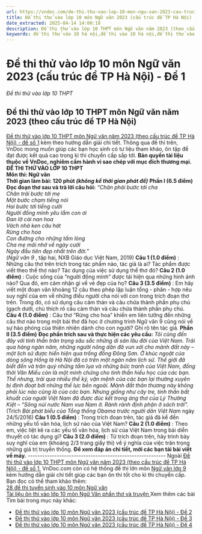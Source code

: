 ```yaml
---
url: https://vndoc.com/de-thi-thu-vao-lop-10-mon-ngu-van-2023-cau-truc-de-tp-ha-noi-de-1-290955
title: Đề thi thử vào lớp 10 môn Ngữ văn 2023 (cấu trúc đề TP Hà Nội) - Đề 1 - Đề thi thử vào lớp 10 THPT - VnDoc.com
date_extracted: 2025-04-14 14:00:18
description: Đề thi thử vào lớp 10 THPT môn Ngữ văn năm 2023 (theo cấu trúc đề TP Hà Nội) - đề số 1 kèm hướng dẫn giải chi tiết giúp học sinh ôn tập để đạt kết quả cao trong kì thi sắp tới.
keywords: đề thi thử vào 10 hà nội,đề thi vào 10 hà nội,đề thi thử vào 10 hà nội môn văn,đề văn thi thử hà nội,đề thi thử hà nội 2023,đề thi thử văn vào 10,đề thi văn vào 10 hà nội,đề thi thử lớp 10 thpt môn văn,đề thi thử nói với con,đề thi nói với con,đề thi vào 10 nói với con
---
```


# Đề thi thử vào lớp 10 môn Ngữ văn 2023 \(cấu trúc đề TP Hà Nội\) - Đề 1
 _Đề thi thử vào lớp 10 THPT_
## Đề thi thử vào lớp 10 THPT môn Ngữ văn năm 2023 \(theo cấu trúc đề TP Hà Nội\)
[Đề thi thử vào lớp 10 THPT môn Ngữ văn năm 2023 \(theo cấu trúc đề TP Hà Nội\) - đề số 1](<https://vndoc.com/de-thi-thu-vao-lop-10-mon-ngu-van-2023-cau-truc-de-tp-ha-noi-de-1-290955>) kèm theo hướng dẫn giải chi tiết. Thông qua đề thi trên, VnDoc mong muốn giúp các bạn học sinh có tư liệu tham khảo, ôn tập để đạt được kết quả cao trong kì thi chuyển cấp sắp tới.
**Bản quyền tài liệu thuộc về VnDoc, nghiêm cấm hành vi sao chép với mục đích thương mại.**
**ĐỀ THI THỬ VÀO LỚP 10 THPT  
Môn thi: Ngữ văn  
Thời gian làm bài: 120 phút _\(không kể thời gian phát đề\)_**
**Phần I \(6.5 điểm\)**
**Đọc đoạn thơ sau và trả lời câu hỏi:**
_“Chân phải bước tới cha_  
 _Chân trái bước tới mẹ_  
 _Một bước chạm tiếng nói_  
 _Hai bước tới tiếng cười_  
 _Người đồng mình yêu lắm con ơi_  
 _Đan lờ cài nan hoa_  
 _Vách nhà ken câu hát_  
 _Rừng cho hoa_  
 _Con đường cho những tấm lòng_  
 _Cha mẹ mãi nhớ về ngày cưới_  
 _Ngày đầu tiên đẹp nhất trên đời.”_  
\(_Ngữ văn 9_ , tập hai, NXB Giáo dục Việt Nam, 2019\)
**Câu 1 \(1.0 điểm\)** : Những câu thơ trên trích trong tác phẩm nào, tác giả là ai? Tác phẩm được viết theo thể thơ nào? Tác dụng của việc sử dụng thể thơ đó?
**Câu 2 \(1.0 điểm\)** : Cuộc sống của “người đồng mình” được tái hiện qua những hình ảnh nào? Qua đó, em cảm nhận gì về vẻ đẹp của họ?
**Câu 3 \(3.5 điểm\)** : Em hãy viết một đoạn văn khoảng 12 câu theo phép lập luận tổng - phân - hợp nêu suy nghĩ của em về những điều người cha nói với con trong trích đoạn thơ trên. Trong đó, có sử dụng câu cảm thán và câu chứa thành phần phụ chú \(gạch dưới, chú thích rõ câu cảm thán và câu chứa thành phần phụ chú.
**Câu 4 \(1.0 điểm\)** : Câu thơ “Rừng cho hoa” khiến em liên tưởng đến những câu thơ nào trong một bài thơ đã học ở chương trình Ngữ văn 9 cũng nói về sự hào phóng của thiên nhiên dành cho con người? Ghi rõ tên tác giả.
**Phần II \(3.5 điểm\)**
**Đọc phần trích sau và thực hiện các yêu cầu:**
_Tôi cũng đến đây với tinh thần trân trọng sâu sắc những di sản lâu đời của Việt Nam. Trải qua hàng ngàn năm, những người nông dân đã vun xới cho mảnh đất này – một lịch sử được hiển hiện qua trống đồng Đông Sơn. Ở khúc ngoặt của dòng sông Hồng là Hà Nội đã có trên một ngàn năm lịch sử. Thế giới đã biết đến và trân quý những tấm lụa và những bức tranh của Việt Nam, đồng thời Văn Miếu còn là một minh chứng cho tinh thần hiếu học của các bạn. Thế nhưng, trải qua nhiều thế kỷ, vận mệnh của các bạn lại thường xuyên bị định đoạt bởi những thế lực bên ngoài. Mảnh đất thân thương này không phải lúc nào cũng là của các bạn. Nhưng giống như cây tre, tinh thần bất khuất của người Việt Nam đã được đúc kết trong áng thơ của Lý Thường Kiệt – “Sông núi nước Nam vua Nam ở. Rành rành định phận ở sách trời”._
\(Trích _Bài phát biểu của Tổng thống Obama trước người dân Việt Nam_ ngày 24/5/2016\)
**Câu 1 \(0.5 điểm\)** : Trong trích đoạn trên, tác giả đã kể đến những yếu tố văn hóa, lịch sử nào của Việt Nam?
**Câu 2 \(1.0 điểm\)** : Theo em, việc liệt kê ra các yếu tố văn hóa, lịch sử của Việt Nam trong bài diễn thuyết có tác dụng gì?
**Câu 3 \(2.0 điểm\)** : Từ trích đoạn trên, hãy trình bày suy nghĩ của em \(khoảng 2/3 trang giấy thi\) về ý nghĩa của việc trân trọng những giá trị truyền thống.
**Để xem đáp án chi tiết, mời các bạn tải bài viết về máy.**
\---------------------------------------------------------
Ngoài [Đề thi thử vào lớp 10 THPT môn Ngữ văn năm 2023 \(theo cấu trúc đề TP Hà Nội\) - đề số 1](<https://vndoc.com/de-thi-thu-vao-lop-10-mon-ngu-van-2023-cau-truc-de-tp-ha-noi-de-1-290955>), VnDoc.com còn có hệ thống đề thi lớn môn [Ngữ văn lớp 9](<https://vndoc.com/bo-de-thi-thu-vao-lop-10-mon-ngu-van-nam-hoc-2017-2018-co-dap-an-124317>) kèm hướng dẫn giải chi tiết giúp các bạn ôn thi tốt cho kì thi chuyển cấp.  
Bạn đọc có thể tham khảo thêm:   
[28 đề thi tuyển sinh vào 10 môn Ngữ văn](<https://vndoc.com/28-de-thi-tuyen-sinh-vao-lop-10-mon-ngu-van-nam-hoc-2018-2019-166123>)  
[Tài liệu ôn thi vào lớp 10 môn Ngữ Văn phần thơ và truyện ](<https://vndoc.com/tai-lieu-on-thi-vao-lop-10-mon-ngu-van-phan-tho-va-truyen-108079>)
Xem thêm các bài Tìm bài trong mục này khác:
  * [Đề thi thử vào lớp 10 môn Ngữ văn 2023 \(cấu trúc đề TP Hà Nội\) - Đề 2](</de-thi-thu-vao-lop-10-mon-ngu-van-2023-cau-truc-de-tp-ha-noi-de-2-291141>)
  * [Đề thi thử vào lớp 10 môn Ngữ văn 2023 \(cấu trúc đề TP Hà Nội\) - Đề 3](</de-thi-thu-vao-lop-10-mon-ngu-van-2023-cau-truc-de-tp-ha-noi-de-3-291601>)
  * [Đề thi thử vào lớp 10 môn Ngữ văn 2023 \(cấu trúc đề TP Hà Nội\) - Đề 4](</de-thi-thu-vao-lop-10-mon-ngu-van-2023-cau-truc-de-tp-ha-noi-de-4-291719>)


